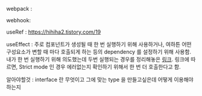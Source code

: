 webpack :

webhook:

useRef : https://hihiha2.tistory.com/19

useEffect : 주로 컴포넌트가 생성될 때 한 번 실행하기 위해 사용하거나,
여하튼 어떤 구성요소가 변할 때 마다 호출되게 하는 등의 dependency 를 설정하기 위해 사용함.
내가 한 번 실행하기 위해 의도했는데 두번 실행되는 경우를 정리해놓은
[링크](https://stackoverflow.com/questions/60618844/react-hooks-useeffect-is-called-twice-even-if-an-empty-array-is-used-as-an-ar).
링크에 따르면, Strict mode 인 경우 에러없는지 확인하기 위해서 한 번 더 호출한다고 함.

알아야할것 :
interface 란 무엇이고
그에 맞는 type 을 만들고싶은데 어떻게 이용해야하는지
